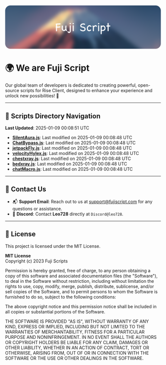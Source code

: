 ![Banner](.github/b.webp)

# 🌍 **We are Fuji Script**

Our global team of developers is dedicated to creating powerful, open-source scripts for Rise Client, designed to enhance your experience and unlock new possibilities! 🌟

---
<!-- SCRIPTS_NAVIGATION_START -->
## 📂 **Scripts Directory Navigation**

**Last Updated**: 2025-01-09 00:08:51 UTC

- **[SilentAura.js](scripts/SilentAura.js)**: Last modified on 2025-01-09 00:08:48 UTC
- **[ChatBypass.js](scripts/ChatBypass.js)**: Last modified on 2025-01-09 00:08:48 UTC
- **[jetpackFly.js](scripts/jetpackFly.js)**: Last modified on 2025-01-09 00:08:48 UTC
- **[velocityHylex.js](scripts/velocityHylex.js)**: Last modified on 2025-01-09 00:08:48 UTC
- **[chestxray.js](scripts/chestxray.js)**: Last modified on 2025-01-09 00:08:48 UTC
- **[bedxray.js](scripts/bedxray.js)**: Last modified on 2025-01-09 00:08:48 UTC
- **[chatMacro.js](scripts/chatMacro.js)**: Last modified on 2025-01-09 00:08:48 UTC

<!-- SCRIPTS_NAVIGATION_END -->

---

## 💬 **Contact Us**  
- 📬 **Support Email**: Reach out to us at [support@fujiscript.com](mailto:support@fujiscript.com) for any questions or assistance.  
- 💬 **Discord**: Contact **Leo728** directly at `Discord@leo728`.

---

## 📜 **License**

This project is licensed under the MIT License.  

**MIT License**  
Copyright (c) 2023 Fuji Scripts  

Permission is hereby granted, free of charge, to any person obtaining a copy of this software and associated documentation files (the "Software"), to deal in the Software without restriction, including without limitation the rights to use, copy, modify, merge, publish, distribute, sublicense, and/or sell copies of the Software, and to permit persons to whom the Software is furnished to do so, subject to the following conditions:  

The above copyright notice and this permission notice shall be included in all copies or substantial portions of the Software.  

THE SOFTWARE IS PROVIDED "AS IS", WITHOUT WARRANTY OF ANY KIND, EXPRESS OR IMPLIED, INCLUDING BUT NOT LIMITED TO THE WARRANTIES OF MERCHANTABILITY, FITNESS FOR A PARTICULAR PURPOSE AND NONINFRINGEMENT. IN NO EVENT SHALL THE AUTHORS OR COPYRIGHT HOLDERS BE LIABLE FOR ANY CLAIM, DAMAGES OR OTHER LIABILITY, WHETHER IN AN ACTION OF CONTRACT, TORT OR OTHERWISE, ARISING FROM, OUT OF OR IN CONNECTION WITH THE SOFTWARE OR THE USE OR OTHER DEALINGS IN THE SOFTWARE.  

